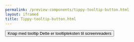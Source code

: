 ```yaml
--- 
permalink: /preview-components/tippy-tooltip-button.html
layout: iframed 
title: Tippy-tooltip-button.html
---
```

<div class="container py-8">
    <button class="button button-primary js-tippy"
        data-tippy-content="Dette er et tooltip">
        Knap med tooltip
        <span class="sr-only">Dette er tooltipteksten til
            screenreaders</span>
    </button>
</div>
